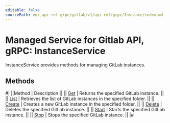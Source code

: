 ```yaml
---
editable: false
sourcePath: en/_api-ref-grpc/gitlab/v1/api-ref/grpc/Instance/index.md
---
```


# Managed Service for Gitlab API, gRPC: InstanceService

InstanceService provides methods for managing GitLab instances.

## Methods

#|
||Method | Description ||
|| [Get](get.md) | Returns the specified GitLab instance. ||
|| [List](list.md) | Retrieves the list of GitLab instances in the specified folder. ||
|| [Create](create.md) | Creates a new GitLab instance in the specified folder. ||
|| [Delete](delete.md) | Deletes the specified GitLab instance. ||
|| [Start](start.md) | Starts the specified GitLab instance. ||
|| [Stop](stop.md) | Stops the specified GitLab instance. ||
|#